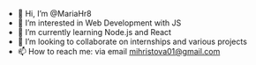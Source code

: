 - 👋 Hi, I’m @MariaHr8
- 👀 I’m interested in Web Development with JS
- 🌱 I’m currently learning Node.js and React
- 💞️ I’m looking to collaborate on internships and various projects
- 📫 How to reach me: via email mihristova01@gmail.com

<!---
MariaHr8/MariaHr8 is a ✨ special ✨ repository because its `README.md` (this file) appears on your GitHub profile.
You can click the Preview link to take a look at your changes.
--->
